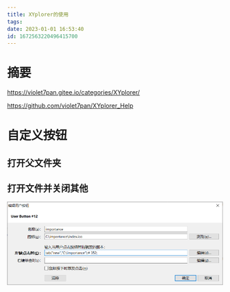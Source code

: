 ```yaml
---
title: XYplorer的使用
tags: 
date: 2023-01-01 16:53:40
id: 1672563220496415700
---
```

# 摘要





https://violet7pan.gitee.io/categories/XYplorer/

https://github.com/violet7pan/XYplorer_Help







# 自定义按钮

## 打开父文件夹



## 打开文件并关闭其他

![image-20230105204506150](assets/images/image-20230105204506150.png)

